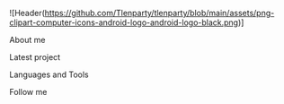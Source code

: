 ![Header(https://github.com/Tlenparty/tlenparty/blob/main/assets/png-clipart-computer-icons-android-logo-android-logo-black.png)]

About me 

Latest project

Languages and Tools

Follow me
